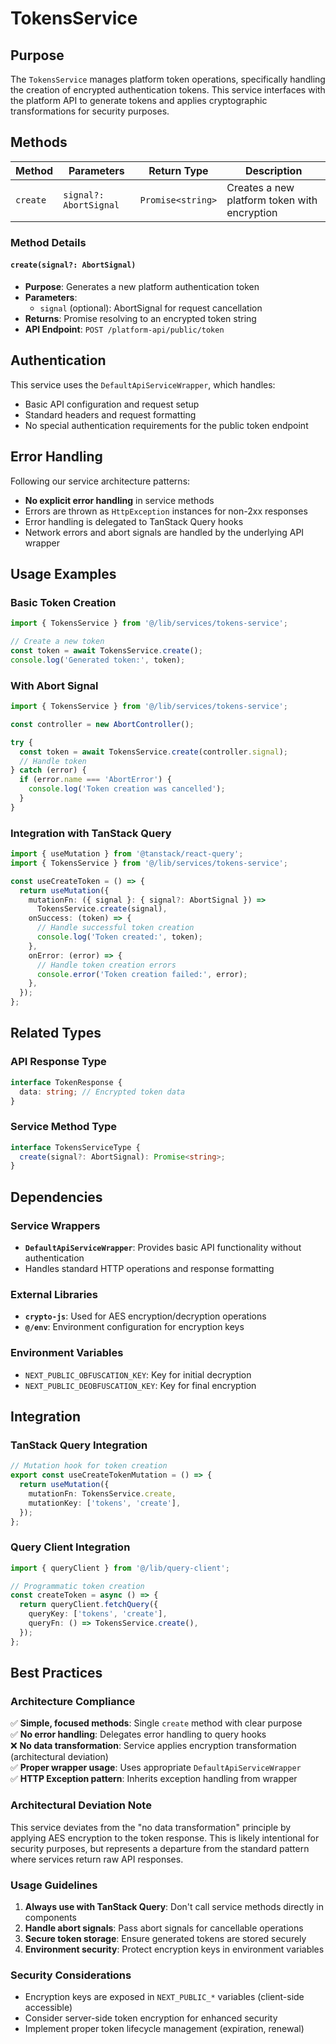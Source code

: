 # TokensService

## Purpose

The `TokensService` manages platform token operations, specifically handling the creation of encrypted authentication tokens. This service interfaces with the platform API to generate tokens and applies cryptographic transformations for security purposes.

## Methods

| Method | Parameters | Return Type | Description |
|--------|------------|-------------|-------------|
| `create` | `signal?: AbortSignal` | `Promise<string>` | Creates a new platform token with encryption |

### Method Details

#### `create(signal?: AbortSignal)`
- **Purpose**: Generates a new platform authentication token
- **Parameters**:
  - `signal` (optional): AbortSignal for request cancellation
- **Returns**: Promise resolving to an encrypted token string
- **API Endpoint**: `POST /platform-api/public/token`

## Authentication

This service uses the `DefaultApiServiceWrapper`, which handles:
- Basic API configuration and request setup
- Standard headers and request formatting
- No special authentication requirements for the public token endpoint

## Error Handling

Following our service architecture patterns:
- **No explicit error handling** in service methods
- Errors are thrown as `HttpException` instances for non-2xx responses
- Error handling is delegated to TanStack Query hooks
- Network errors and abort signals are handled by the underlying API wrapper

## Usage Examples

### Basic Token Creation
```typescript
import { TokensService } from '@/lib/services/tokens-service';

// Create a new token
const token = await TokensService.create();
console.log('Generated token:', token);
```

### With Abort Signal
```typescript
import { TokensService } from '@/lib/services/tokens-service';

const controller = new AbortController();

try {
  const token = await TokensService.create(controller.signal);
  // Handle token
} catch (error) {
  if (error.name === 'AbortError') {
    console.log('Token creation was cancelled');
  }
}
```

### Integration with TanStack Query
```typescript
import { useMutation } from '@tanstack/react-query';
import { TokensService } from '@/lib/services/tokens-service';

const useCreateToken = () => {
  return useMutation({
    mutationFn: ({ signal }: { signal?: AbortSignal }) => 
      TokensService.create(signal),
    onSuccess: (token) => {
      // Handle successful token creation
      console.log('Token created:', token);
    },
    onError: (error) => {
      // Handle token creation errors
      console.error('Token creation failed:', error);
    },
  });
};
```

## Related Types

### API Response Type
```typescript
interface TokenResponse {
  data: string; // Encrypted token data
}
```

### Service Method Type
```typescript
interface TokensServiceType {
  create(signal?: AbortSignal): Promise<string>;
}
```

## Dependencies

### Service Wrappers
- **`DefaultApiServiceWrapper`**: Provides basic API functionality without authentication
- Handles standard HTTP operations and response formatting

### External Libraries
- **`crypto-js`**: Used for AES encryption/decryption operations
- **`@/env`**: Environment configuration for encryption keys

### Environment Variables
- `NEXT_PUBLIC_OBFUSCATION_KEY`: Key for initial decryption
- `NEXT_PUBLIC_DEOBFUSCATION_KEY`: Key for final encryption

## Integration

### TanStack Query Integration
```typescript
// Mutation hook for token creation
export const useCreateTokenMutation = () => {
  return useMutation({
    mutationFn: TokensService.create,
    mutationKey: ['tokens', 'create'],
  });
};
```

### Query Client Integration
```typescript
import { queryClient } from '@/lib/query-client';

// Programmatic token creation
const createToken = async () => {
  return queryClient.fetchQuery({
    queryKey: ['tokens', 'create'],
    queryFn: () => TokensService.create(),
  });
};
```

## Best Practices

### Architecture Compliance
✅ **Simple, focused methods**: Single `create` method with clear purpose  
✅ **No error handling**: Delegates error handling to query hooks  
❌ **No data transformation**: Service applies encryption transformation (architectural deviation)  
✅ **Proper wrapper usage**: Uses appropriate `DefaultApiServiceWrapper`  
✅ **HTTP Exception pattern**: Inherits exception handling from wrapper  

### Architectural Deviation Note
This service deviates from the "no data transformation" principle by applying AES encryption to the token response. This is likely intentional for security purposes, but represents a departure from the standard pattern where services return raw API responses.

### Usage Guidelines
1. **Always use with TanStack Query**: Don't call service methods directly in components
2. **Handle abort signals**: Pass abort signals for cancellable operations
3. **Secure token storage**: Ensure generated tokens are stored securely
4. **Environment security**: Protect encryption keys in environment variables

### Security Considerations
- Encryption keys are exposed in `NEXT_PUBLIC_*` variables (client-side accessible)
- Consider server-side token encryption for enhanced security
- Implement proper token lifecycle management (expiration, renewal)